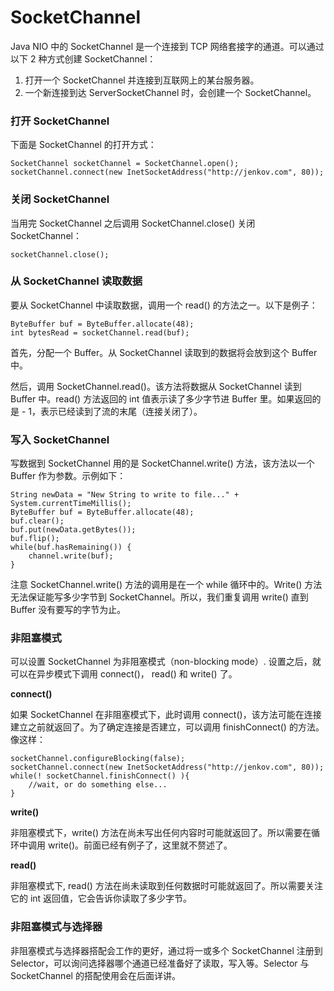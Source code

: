 # SocketChannel

Java NIO 中的 SocketChannel 是一个连接到 TCP 网络套接字的通道。可以通过以下 2 种方式创建 SocketChannel：

1. 打开一个 SocketChannel 并连接到互联网上的某台服务器。
2. 一个新连接到达 ServerSocketChannel 时，会创建一个 SocketChannel。

### 打开 SocketChannel

下面是 SocketChannel 的打开方式：

```
SocketChannel socketChannel = SocketChannel.open();
socketChannel.connect(new InetSocketAddress("http://jenkov.com", 80));
```

### 关闭 SocketChannel

当用完 SocketChannel 之后调用 SocketChannel.close() 关闭 SocketChannel：

`socketChannel.close();`

### 从 SocketChannel 读取数据

要从 SocketChannel 中读取数据，调用一个 read() 的方法之一。以下是例子：

```
ByteBuffer buf = ByteBuffer.allocate(48);
int bytesRead = socketChannel.read(buf);
```

首先，分配一个 Buffer。从 SocketChannel 读取到的数据将会放到这个 Buffer 中。

然后，调用 SocketChannel.read()。该方法将数据从 SocketChannel 读到 Buffer 中。read() 方法返回的 int 值表示读了多少字节进 Buffer 里。如果返回的是 - 1，表示已经读到了流的末尾（连接关闭了）。

### 写入 SocketChannel

写数据到 SocketChannel 用的是 SocketChannel.write() 方法，该方法以一个 Buffer 作为参数。示例如下：

```
String newData = "New String to write to file..." + System.currentTimeMillis();
ByteBuffer buf = ByteBuffer.allocate(48);
buf.clear();
buf.put(newData.getBytes());
buf.flip();
while(buf.hasRemaining()) {
    channel.write(buf);
}
```

注意 SocketChannel.write() 方法的调用是在一个 while 循环中的。Write() 方法无法保证能写多少字节到 SocketChannel。所以，我们重复调用 write() 直到 Buffer 没有要写的字节为止。

### 非阻塞模式

可以设置 SocketChannel 为非阻塞模式（non-blocking mode）. 设置之后，就可以在异步模式下调用 connect()， read() 和 write() 了。

**connect()**

如果 SocketChannel 在非阻塞模式下，此时调用 connect()，该方法可能在连接建立之前就返回了。为了确定连接是否建立，可以调用 finishConnect() 的方法。像这样：

```
socketChannel.configureBlocking(false);
socketChannel.connect(new InetSocketAddress("http://jenkov.com", 80));
while(! socketChannel.finishConnect() ){
    //wait, or do something else...
}
```

**write()**

非阻塞模式下，write() 方法在尚未写出任何内容时可能就返回了。所以需要在循环中调用 write()。前面已经有例子了，这里就不赘述了。

**read()**

非阻塞模式下, read() 方法在尚未读取到任何数据时可能就返回了。所以需要关注它的 int 返回值，它会告诉你读取了多少字节。

### 非阻塞模式与选择器

非阻塞模式与选择器搭配会工作的更好，通过将一或多个 SocketChannel 注册到 Selector，可以询问选择器哪个通道已经准备好了读取，写入等。Selector 与 SocketChannel 的搭配使用会在后面详讲。




